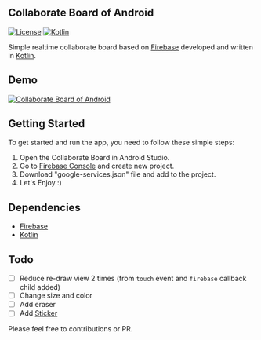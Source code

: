 ## Collaborate Board of Android
[![License](http://img.shields.io/badge/License-MIT-green.svg?style=flat)](https://github.com/minibugdev/Collaborate-Board/blob/master/LICENSE)
[![Kotlin](https://img.shields.io/badge/kotlin-1.1.1-blue.svg)](http://kotlinlang.org)

Simple realtime collaborate board based on [Firebase](https://firebase.google.com/docs/android/setup) developed and written in [Kotlin](http://kotlinlang.org).

## Demo
[![Collaborate Board of Android](https://www.youtube.com/yt/img/logo_1x.png)](https://www.youtube.com/watch?v=kOzvKCd6w5Y)

## Getting Started

To get started and run the app, you need to follow these simple steps:

1. Open the Collaborate Board in Android Studio.
2. Go to [Firebase Console](https://console.firebase.google.com/) and create new project.
3. Download "google-services.json" file and add to the project.
4. Let's Enjoy :)

## Dependencies
- [Firebase](https://firebase.google.com/docs/android/setup)
- [Kotlin](http://kotlinlang.org)

## Todo
- [ ] Reduce re-draw view 2 times (from `touch` event and `firebase` callback child added)
- [ ] Change size and color
- [ ] Add eraser
- [ ] Add [Sticker](https://medium.com/uptech-team/how-to-create-snapchat-like-stickers-for-android-50512957c351#.5abwfbcwq)

Please feel free to contributions or PR.
